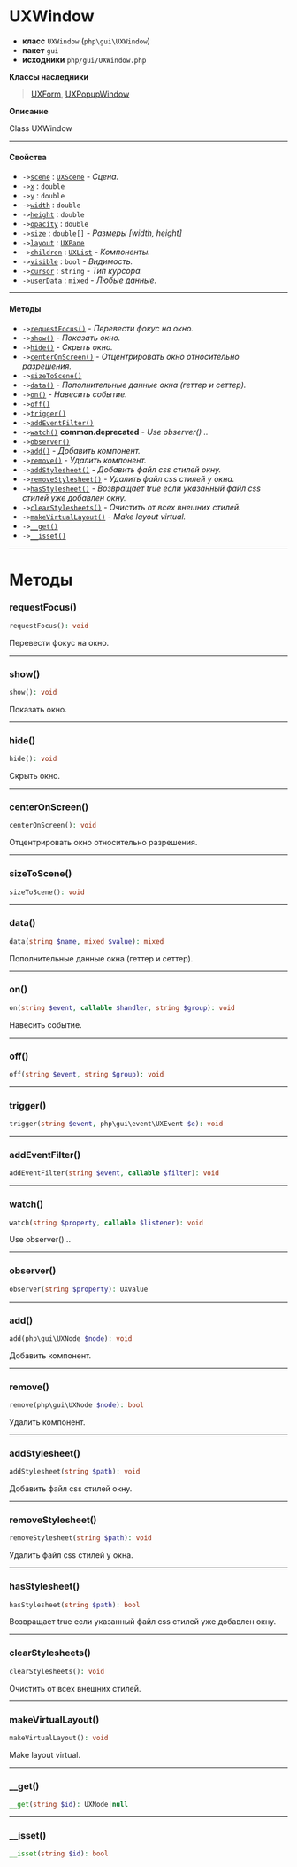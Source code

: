 # UXWindow

- **класс** `UXWindow` (`php\gui\UXWindow`)
- **пакет** `gui`
- **исходники** `php/gui/UXWindow.php`

**Классы наследники**

> [UXForm](https://github.com/jphp-compiler/jphp/blob/master/exts/jphp-gui-ext/api-docs/classes/php/gui/UXForm.ru.md), [UXPopupWindow](https://github.com/jphp-compiler/jphp/blob/master/exts/jphp-gui-ext/api-docs/classes/php/gui/UXPopupWindow.ru.md)

**Описание**

Class UXWindow

---

#### Свойства

- `->`[`scene`](#prop-scene) : [`UXScene`](https://github.com/jphp-compiler/jphp/blob/master/exts/jphp-gui-ext/api-docs/classes/php/gui/UXScene.ru.md) - _Сцена._
- `->`[`x`](#prop-x) : `double`
- `->`[`y`](#prop-y) : `double`
- `->`[`width`](#prop-width) : `double`
- `->`[`height`](#prop-height) : `double`
- `->`[`opacity`](#prop-opacity) : `double`
- `->`[`size`](#prop-size) : `double[]` - _Размеры [width, height]_
- `->`[`layout`](#prop-layout) : [`UXPane`](https://github.com/jphp-compiler/jphp/blob/master/exts/jphp-gui-ext/api-docs/classes/php/gui/layout/UXPane.ru.md)
- `->`[`children`](#prop-children) : [`UXList`](https://github.com/jphp-compiler/jphp/blob/master/exts/jphp-gui-ext/api-docs/classes/php/gui/UXList.ru.md) - _Компоненты._
- `->`[`visible`](#prop-visible) : `bool` - _Видимость._
- `->`[`cursor`](#prop-cursor) : `string` - _Тип курсора._
- `->`[`userData`](#prop-userdata) : `mixed` - _Любые данные._

---

#### Методы

- `->`[`requestFocus()`](#method-requestfocus) - _Перевести фокус на окно._
- `->`[`show()`](#method-show) - _Показать окно._
- `->`[`hide()`](#method-hide) - _Скрыть окно._
- `->`[`centerOnScreen()`](#method-centeronscreen) - _Отцентрировать окно относительно разрешения._
- `->`[`sizeToScene()`](#method-sizetoscene)
- `->`[`data()`](#method-data) - _Пополнительные данные окна (геттер и сеттер)._
- `->`[`on()`](#method-on) - _Навесить событие._
- `->`[`off()`](#method-off)
- `->`[`trigger()`](#method-trigger)
- `->`[`addEventFilter()`](#method-addeventfilter)
- `->`[`watch()`](#method-watch) **common.deprecated** - _Use observer() .._
- `->`[`observer()`](#method-observer)
- `->`[`add()`](#method-add) - _Добавить компонент._
- `->`[`remove()`](#method-remove) - _Удалить компонент._
- `->`[`addStylesheet()`](#method-addstylesheet) - _Добавить файл css стилей окну._
- `->`[`removeStylesheet()`](#method-removestylesheet) - _Удалить файл css стилей у окна._
- `->`[`hasStylesheet()`](#method-hasstylesheet) - _Возвращает true если указанный файл css стилей уже добавлен окну._
- `->`[`clearStylesheets()`](#method-clearstylesheets) - _Очистить от всех внешних стилей._
- `->`[`makeVirtualLayout()`](#method-makevirtuallayout) - _Make layout virtual._
- `->`[`__get()`](#method-__get)
- `->`[`__isset()`](#method-__isset)

---
# Методы

<a name="method-requestfocus"></a>

### requestFocus()
```php
requestFocus(): void
```
Перевести фокус на окно.

---

<a name="method-show"></a>

### show()
```php
show(): void
```
Показать окно.

---

<a name="method-hide"></a>

### hide()
```php
hide(): void
```
Скрыть окно.

---

<a name="method-centeronscreen"></a>

### centerOnScreen()
```php
centerOnScreen(): void
```
Отцентрировать окно относительно разрешения.

---

<a name="method-sizetoscene"></a>

### sizeToScene()
```php
sizeToScene(): void
```

---

<a name="method-data"></a>

### data()
```php
data(string $name, mixed $value): mixed
```
Пополнительные данные окна (геттер и сеттер).

---

<a name="method-on"></a>

### on()
```php
on(string $event, callable $handler, string $group): void
```
Навесить событие.

---

<a name="method-off"></a>

### off()
```php
off(string $event, string $group): void
```

---

<a name="method-trigger"></a>

### trigger()
```php
trigger(string $event, php\gui\event\UXEvent $e): void
```

---

<a name="method-addeventfilter"></a>

### addEventFilter()
```php
addEventFilter(string $event, callable $filter): void
```

---

<a name="method-watch"></a>

### watch()
```php
watch(string $property, callable $listener): void
```
Use observer() ..

---

<a name="method-observer"></a>

### observer()
```php
observer(string $property): UXValue
```

---

<a name="method-add"></a>

### add()
```php
add(php\gui\UXNode $node): void
```
Добавить компонент.

---

<a name="method-remove"></a>

### remove()
```php
remove(php\gui\UXNode $node): bool
```
Удалить компонент.

---

<a name="method-addstylesheet"></a>

### addStylesheet()
```php
addStylesheet(string $path): void
```
Добавить файл css стилей окну.

---

<a name="method-removestylesheet"></a>

### removeStylesheet()
```php
removeStylesheet(string $path): void
```
Удалить файл css стилей у окна.

---

<a name="method-hasstylesheet"></a>

### hasStylesheet()
```php
hasStylesheet(string $path): bool
```
Возвращает true если указанный файл css стилей уже добавлен окну.

---

<a name="method-clearstylesheets"></a>

### clearStylesheets()
```php
clearStylesheets(): void
```
Очистить от всех внешних стилей.

---

<a name="method-makevirtuallayout"></a>

### makeVirtualLayout()
```php
makeVirtualLayout(): void
```
Make layout virtual.

---

<a name="method-__get"></a>

### __get()
```php
__get(string $id): UXNode|null
```

---

<a name="method-__isset"></a>

### __isset()
```php
__isset(string $id): bool
```